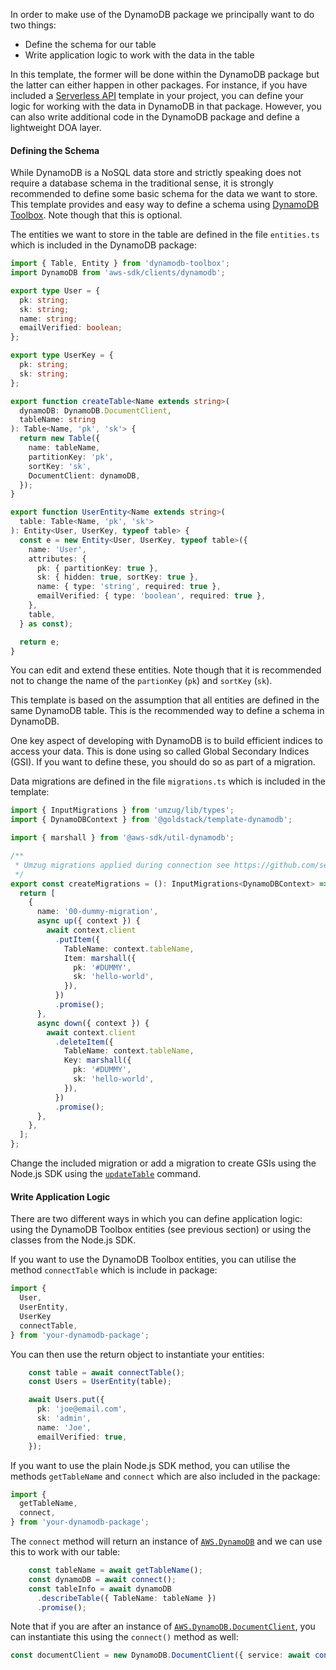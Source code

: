 In order to make use of the DynamoDB package we principally want to do two things:

- Define the schema for our table
- Write application logic to work with the data in the table

In this template, the former will be done within the DynamoDB package but the latter can either happen in other packages. For instance, if you have included a [Serverless API](https://goldstack.party/templates/lambda-api) template in your project, you can define your logic for working with the data in DynamoDB in that package. However, you can also write additional code in the DynamoDB package and define a lightweight DOA layer.

#### Defining the Schema

While DynamoDB is a NoSQL data store and strictly speaking does not require a database schema in the traditional sense, it is strongly recommended to define some basic schema for the data we want to store. This template provides and easy way to define a schema using [DynamoDB Toolbox](https://github.com/jeremydaly/dynamodb-toolbox). Note though that this is optional.

The entities we want to store in the table are defined in the file `entities.ts` which is included in the DynamoDB package:

```typescript
import { Table, Entity } from 'dynamodb-toolbox';
import DynamoDB from 'aws-sdk/clients/dynamodb';

export type User = {
  pk: string;
  sk: string;
  name: string;
  emailVerified: boolean;
};

export type UserKey = {
  pk: string;
  sk: string;
};

export function createTable<Name extends string>(
  dynamoDB: DynamoDB.DocumentClient,
  tableName: string
): Table<Name, 'pk', 'sk'> {
  return new Table({
    name: tableName,
    partitionKey: 'pk',
    sortKey: 'sk',
    DocumentClient: dynamoDB,
  });
}

export function UserEntity<Name extends string>(
  table: Table<Name, 'pk', 'sk'>
): Entity<User, UserKey, typeof table> {
  const e = new Entity<User, UserKey, typeof table>({
    name: 'User',
    attributes: {
      pk: { partitionKey: true },
      sk: { hidden: true, sortKey: true },
      name: { type: 'string', required: true },
      emailVerified: { type: 'boolean', required: true },
    },
    table,
  } as const);

  return e;
}
```

You can edit and extend these entities. Note though that it is recommended not to change the name of the `partionKey` (`pk`) and `sortKey` (`sk`).

This template is based on the assumption that all entities are defined in the same DynamoDB table. This is the recommended way to define a schema in DynamoDB.

One key aspect of developing with DynamoDB is to build efficient indices to access your data. This is done using so called Global Secondary Indices (GSI). If you want to define these, you should do so as part of a migration.

Data migrations are defined in the file `migrations.ts` which is included in the template:

```typescript
import { InputMigrations } from 'umzug/lib/types';
import { DynamoDBContext } from '@goldstack/template-dynamodb';

import { marshall } from '@aws-sdk/util-dynamodb';

/**
 * Umzug migrations applied during connection see https://github.com/sequelize/umzug#migrations
 */
export const createMigrations = (): InputMigrations<DynamoDBContext> => {
  return [
    {
      name: '00-dummy-migration',
      async up({ context }) {
        await context.client
          .putItem({
            TableName: context.tableName,
            Item: marshall({
              pk: '#DUMMY',
              sk: 'hello-world',
            }),
          })
          .promise();
      },
      async down({ context }) {
        await context.client
          .deleteItem({
            TableName: context.tableName,
            Key: marshall({
              pk: '#DUMMY',
              sk: 'hello-world',
            }),
          })
          .promise();
      },
    },
  ];
};
```

Change the included migration or add a migration to create GSIs using the Node.js SDK using the [`updateTable`](https://docs.aws.amazon.com/AWSJavaScriptSDK/latest/AWS/DynamoDB.html#updateTable-property) command.

#### Write Application Logic

There are two different ways in which you can define application logic: using the DynamoDB Toolbox entities (see previous section) or using the classes from the Node.js SDK.

If you want to use the DynamoDB Toolbox entities, you can utilise the method `connectTable` which is include in package:

```typescript
import { 
  User,
  UserEntity,
  UserKey
  connectTable,
} from 'your-dynamodb-package';
```

You can then use the return object to instantiate your entities:

```typescript
    const table = await connectTable();
    const Users = UserEntity(table);

    await Users.put({
      pk: 'joe@email.com',
      sk: 'admin',
      name: 'Joe',
      emailVerified: true,
    });
```

If you want to use the plain Node.js SDK method, you can utilise the methods `getTableName` and `connect` which are also included in the package:

```typescript
import { 
  getTableName,
  connect,
} from 'your-dynamodb-package';
```

The `connect` method will return an instance of [`AWS.DynamoDB`](https://docs.aws.amazon.com/AWSJavaScriptSDK/latest/AWS/DynamoDB.html) and we can use this to work with our table:

```typescript
    const tableName = await getTableName();
    const dynamoDB = await connect();
    const tableInfo = await dynamoDB
      .describeTable({ TableName: tableName })
      .promise();
```

Note that if you are after an instance of [`AWS.DynamoDB.DocumentClient`](https://docs.aws.amazon.com/AWSJavaScriptSDK/latest/AWS/DynamoDB/DocumentClient.html), you can instantiate this using the `connect()` method as well:

```typescript
const documentClient = new DynamoDB.DocumentClient({ service: await connect() });
```
